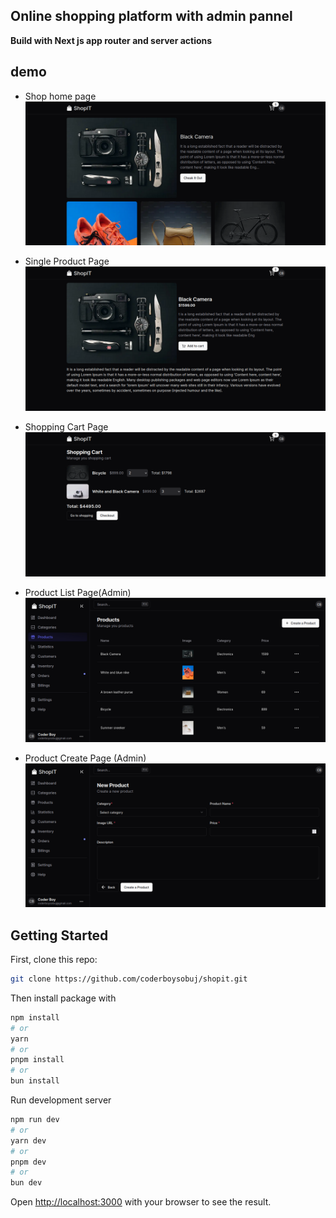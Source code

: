 ## Online shopping platform with admin pannel

<b>Build with Next js app router and server actions</b>

## demo

- Shop home page
  ![Shop Home Page](/public/demo/home-page.png)

- Single Product Page
  ![Product Page](/public/demo/single-product-page.png)

- Shopping Cart Page
  ![Shopping cart page](/public/demo/cart-page.png)

- Product List Page(Admin)
  ![Admin Products List](/public/demo/admin-product-page.png)

- Product Create Page (Admin)
  ![Admin Products Create](/public/demo/add-product-page.png)

## Getting Started

First, clone this repo:

```bash
git clone https://github.com/coderboysobuj/shopit.git
```

Then install package with

```bash
npm install
# or
yarn
# or
pnpm install
# or
bun install
```

Run development server

```bash
npm run dev
# or
yarn dev
# or
pnpm dev
# or
bun dev
```

Open [http://localhost:3000](http://localhost:3000) with your browser to see the result.
